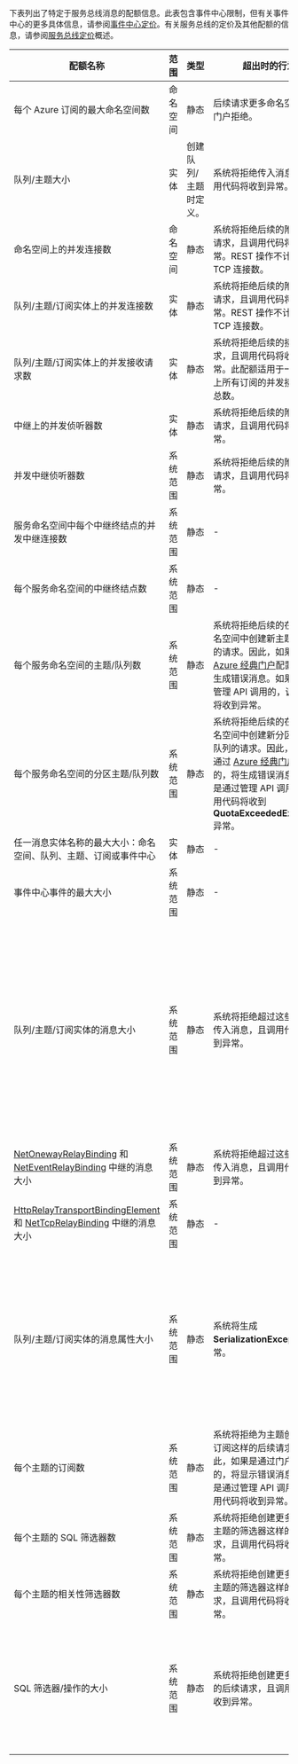 下表列出了特定于服务总线消息的配额信息。此表包含事件中心限制，但有关事件中心的更多具体信息，请参阅[事件中心定价](/home/features/event-hubs/#price)。有关服务总线的定价及其他配额的信息，请参阅[服务总线定价](/home/features/messaging/#price)概述。

|配额名称|范围|类型|超出时的行为|值|
|---|---|---|---|---|
| 每个 Azure 订阅的最大命名空间数|命名空间|静态|后续请求更多命名空间将被门户拒绝。|100|
|队列/主题大小|实体|创建队列/主题时定义。|系统将拒绝传入消息，且调用代码将收到异常。|1、2、3、4 或 5 GB。<br /><br />如果已启用[分区](/documentation/articles/service-bus-partitioning)，最大队列/主题大小是 80 GB。|
|命名空间上的并发连接数|命名空间|静态|系统将拒绝后续的附加连接请求，且调用代码将收到异常。REST 操作不计入并发 TCP 连接数。|NetMessaging：1,000<br /><br />AMQP：5,000|
|队列/主题/订阅实体上的并发连接数|实体|静态|系统将拒绝后续的附加连接请求，且调用代码将收到异常。REST 操作不计入并发 TCP 连接数。|受每个命名空间的并发连接限制的约束。|
|队列/主题/订阅实体上的并发接收请求数|实体|静态|系统将拒绝后续的接收请求，且调用代码将收到异常。此配额适用于一个主题上所有订阅的并发接收操作总数。|5,000|
|中继上的并发侦听器数|实体|静态|系统将拒绝后续的附加连接请求，且调用代码将收到异常。|25|
|并发中继侦听器数|系统范围|静态|系统将拒绝后续的附加连接请求，且调用代码将收到异常。|2,000|
|服务命名空间中每个中继终结点的并发中继连接数|系统范围|静态|-|5,000|
|每个服务命名空间的中继终结点数|系统范围|静态|-|10,000|
|每个服务命名空间的主题/队列数|系统范围|静态|系统将拒绝后续的在服务命名空间中创建新主题或队列的请求。因此，如果是通过 [Azure 经典门户][]配置的，将生成错误消息。如果是通过管理 API 调用的，调用代码将收到异常。|10,000<br /><br />服务命名空间中主题和队列的数目之和必须小于或等于 10,000。|
|每个服务命名空间的分区主题/队列数|系统范围|静态|系统将拒绝后续的在服务命名空间中创建新分区主题或队列的请求。因此，如果是通过 [Azure 经典门户][]配置的，将生成错误消息。如果是通过管理 API 调用的，调用代码将收到 **QuotaExceededException** 异常。|100<br /><br />在每个命名空间中，每个分区队列或主题的实体配额不会超过 10,000 个。|
|任一消息实体名称的最大大小：命名空间、队列、主题、订阅或事件中心|实体|静态|-|50 个字符|
|事件中心事件的最大大小|系统范围|静态|-|256 KB|
|队列/主题/订阅实体的消息大小|系统范围|静态|系统将拒绝超过这些配额的传入消息，且调用代码会收到异常。|最大消息大小：256KB。<br /><br />**备注** 由于系统开销问题，此限制通常略小于 256KB。<br /><br />最大标头大小：64KB<br /><br />属性包中的最大标头属性数：**MaxValue**<br /><br />属性包中属性的最大大小：没有明确的限制。受最大标头大小限制。|
|[NetOnewayRelayBinding](https://msdn.microsoft.com/zh-cn/library/microsoft.servicebus.netonewayrelaybinding.aspx) 和 [NetEventRelayBinding](https://msdn.microsoft.com/zh-cn/library/microsoft.servicebus.neteventrelaybinding.aspx) 中继的消息大小|系统范围|静态|系统将拒绝超过这些配额的传入消息，且调用代码会收到异常。|64KB
|[HttpRelayTransportBindingElement](https://msdn.microsoft.com/zh-cn/library/microsoft.servicebus.httprelaytransportbindingelement.aspx) 和 [NetTcpRelayBinding](https://msdn.microsoft.com/zh-cn/library/microsoft.servicebus.nettcprelaybinding.aspx) 中继的消息大小|系统范围|静态|-|无限制|
|队列/主题/订阅实体的消息属性大小|系统范围|静态|系统将生成 **SerializationException** 异常。|每个属性的最大消息属性大小为 32K。所有属性的累计大小不得超过 64K。这适用于 [BrokeredMessage](https://msdn.microsoft.com/zh-cn/library/microsoft.servicebus.messaging.brokeredmessage.aspx) 的整个标头，其中包含用户属性和系统属性（例如，[SequenceNumber](https://msdn.microsoft.com/zh-cn/library/microsoft.servicebus.messaging.brokeredmessage.sequencenumber.aspx)、[Label](https://msdn.microsoft.com/zh-cn/library/microsoft.servicebus.messaging.brokeredmessage.label.aspx)、[MessageId](https://msdn.microsoft.com/zh-cn/library/microsoft.servicebus.messaging.brokeredmessage.messageid.aspx)，等等）。|
|每个主题的订阅数|系统范围|静态|系统将拒绝为主题创建附加订阅这样的后续请求。因此，如果是通过门户配置的，将显示错误消息。如果是通过管理 API 调用的，调用代码将收到异常。|2,000|
|每个主题的 SQL 筛选器数|系统范围|静态|系统将拒绝创建更多针对该主题的筛选器这样的后续请求，且调用代码将收到异常。|2,000|
|每个主题的相关性筛选器数|系统范围|静态|系统将拒绝创建更多针对该主题的筛选器这样的后续请求，且调用代码将收到异常。|100,000|
|SQL 筛选器/操作的大小|系统范围|静态|系统将拒绝创建更多筛选器的后续请求，且调用代码将收到异常。|筛选器条件字符串的最大长度：1024 (1K)。<br /><br />规则操作字符串的最大长度：1024 (1K)。<br /><br />每个规则操作的最大表达式数：32。|

[Azure 经典门户]: http://manage.windowsazure.cn

<!---HONumber=Mooncake_0104_2016-->